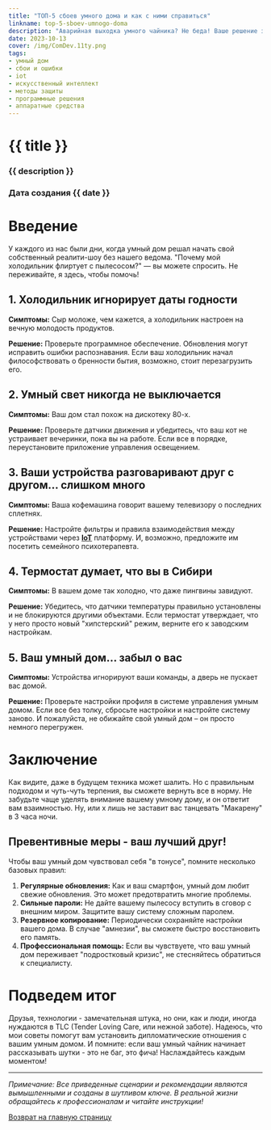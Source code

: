 ```yaml
---
title: "ТОП-5 сбоев умного дома и как с ними справиться"
linkname: top-5-sboev-umnogo-doma
description: "Аварийная выходка умного чайника? Не беда! Ваше решение здесь."
date: 2023-10-13
cover: /img/ComDev.11ty.png
tags: 
- умный дом
- сбои и ошибки
- iot
- искусственный интеллект
- методы защиты
- программные решения
- аппаратные средства
---
```


# {{ title }}
### {{ description }}
### Дата создания {{ date }}

# Введение
У каждого из нас были дни, когда умный дом решал начать свой собственный реалити-шоу без нашего ведома. "Почему мой холодильник флиртует с пылесосом?" — вы можете спросить. Не переживайте, я здесь, чтобы помочь!

## 1. Холодильник игнорирует даты годности
**Симптомы:** Сыр моложе, чем кажется, а холодильник настроен на вечную молодость продуктов.

**Решение:** Проверьте программное обеспечение. Обновления могут исправить ошибки распознавания. Если ваш холодильник начал философствовать о бренности бытия, возможно, стоит перезагрузить его. 

## 2. Умный свет никогда не выключается
**Симптомы:** Ваш дом стал похож на дискотеку 80-х.

**Решение:** Проверьте датчики движения и убедитесь, что ваш кот не устраивает вечеринки, пока вы на работе. Если все в порядке, переустановите приложение управления освещением.

## 3. Ваши устройства разговаривают друг с другом... слишком много
**Симптомы:** Ваша кофемашина говорит вашему телевизору о последних сплетнях.

**Решение:** Настройте фильтры и правила взаимодействия между устройствами через **[IoT](/)** платформу. И, возможно, предложите им посетить семейного психотерапевта.

## 4. Термостат думает, что вы в Сибири
**Симптомы:** В вашем доме так холодно, что даже пингвины завидуют.

**Решение:** Убедитесь, что датчики температуры правильно установлены и не блокируются другими объектами. Если термостат утверждает, что у него просто новый "хипстерский" режим, верните его к заводским настройкам.

## 5. Ваш умный дом... забыл о вас
**Симптомы:** Устройства игнорируют ваши команды, а дверь не пускает вас домой.

**Решение:** Проверьте настройки профиля в системе управления умным домом. Если все без толку, сбросьте настройки и настройте систему заново. И пожалуйста, не обижайте свой умный дом – он просто немного перегружен.

# Заключение
Как видите, даже в будущем техника может шалить. Но с правильным подходом и чуть-чуть терпения, вы сможете вернуть все в норму. Не забудьте чаще уделять внимание вашему умному дому, и он ответит вам взаимностью. Ну, или х
лишь не заставит вас танцевать "Макарену" в 3 часа ночи.

## Превентивные меры - ваш лучший друг!

Чтобы ваш умный дом чувствовал себя "в тонусе", помните несколько базовых правил:

1. **Регулярные обновления:** Как и ваш смартфон, умный дом любит свежие обновления. Это может предотвратить многие проблемы.
2. **Сильные пароли:** Не дайте вашему пылесосу вступить в сговор с внешним миром. Защитите вашу систему сложным паролем.
3. **Резервное копирование:** Периодически сохраняйте настройки вашего дома. В случае "амнезии", вы сможете быстро восстановить его память.
4. **Профессиональная помощь:** Если вы чувствуете, что ваш умный дом переживает "подростковый кризис", не стесняйтесь обратиться к специалисту.

# Подведем итог

Друзья, технологии - замечательная штука, но они, как и люди, иногда нуждаются в TLC (Tender Loving Care, или нежной заботе). Надеюсь, что мои советы помогут вам установить дипломатические отношения с вашим умным домом. И помните: если ваш умный чайник начинает рассказывать шутки - это не баг, это фича! Наслаждайтесь каждым моментом!

---

*Примечание: Все приведенные сценарии и рекомендации являются вымышленными и созданы в шутливом ключе. В реальной жизни обращайтесь к профессионалам и читайте инструкции!*

[Возврат на главную страницу](/)